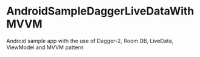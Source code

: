 # AndroidSampleDaggerLiveDataWithMVVM
Android sample app with the use of Dagger-2, Room DB, LiveData, ViewModel and MVVM pattern
